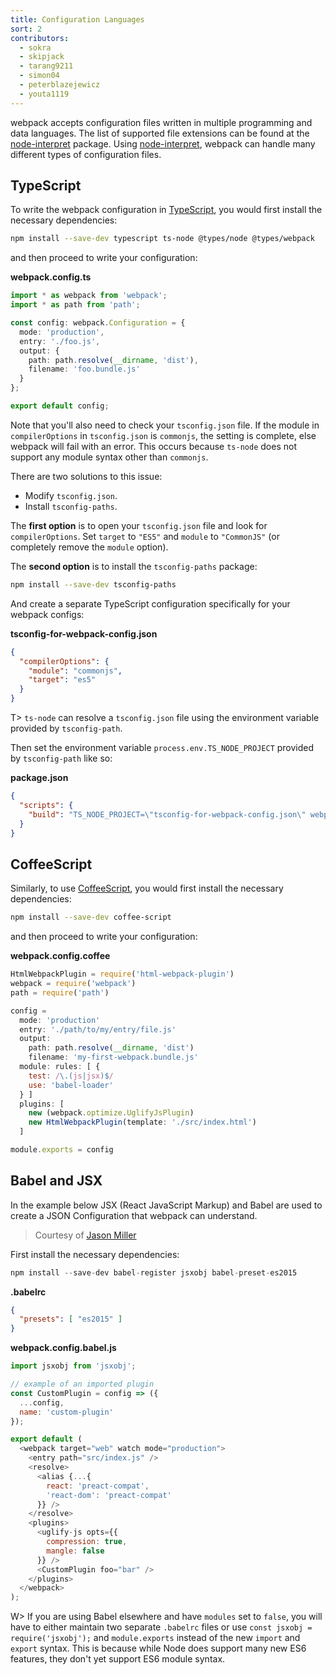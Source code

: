 ```yaml
---
title: Configuration Languages
sort: 2
contributors:
  - sokra
  - skipjack
  - tarang9211
  - simon04
  - peterblazejewicz
  - youta1119
---
```


webpack accepts configuration files written in multiple programming and data languages. The list of supported file extensions can be found at the [node-interpret](https://github.com/js-cli/js-interpret) package. Using [node-interpret](https://github.com/js-cli/js-interpret), webpack can handle many different types of configuration files.


## TypeScript

To write the webpack configuration in [TypeScript](http://www.typescriptlang.org/), you would first install the necessary dependencies:

``` bash
npm install --save-dev typescript ts-node @types/node @types/webpack
```

and then proceed to write your configuration:

__webpack.config.ts__

```typescript
import * as webpack from 'webpack';
import * as path from 'path';

const config: webpack.Configuration = {
  mode: 'production',
  entry: './foo.js',
  output: {
    path: path.resolve(__dirname, 'dist'),
    filename: 'foo.bundle.js'
  }
};

export default config;
```

Note that you'll also need to check your `tsconfig.json` file. If the module in `compilerOptions` in `tsconfig.json` is `commonjs`, the setting is complete, else webpack will fail with an error. This occurs because `ts-node` does not support any module syntax other than `commonjs`.

There are two solutions to this issue:

- Modify `tsconfig.json`.
- Install `tsconfig-paths`.

The __first option__ is to open your `tsconfig.json` file and look for `compilerOptions`. Set `target` to `"ES5"` and `module` to `"CommonJS"` (or completely remove the `module` option).

The __second option__ is to install the `tsconfig-paths` package:

``` bash
npm install --save-dev tsconfig-paths
```

And create a separate TypeScript configuration specifically for your webpack configs:

__tsconfig-for-webpack-config.json__

``` json
{
  "compilerOptions": {
    "module": "commonjs",
    "target": "es5"
  }
}
```

T> `ts-node` can resolve a `tsconfig.json` file using the environment variable provided by `tsconfig-path`.

Then set the environment variable `process.env.TS_NODE_PROJECT` provided by `tsconfig-path` like so:

__package.json__

```json
{
  "scripts": {
    "build": "TS_NODE_PROJECT=\"tsconfig-for-webpack-config.json\" webpack"
  }
}
```


## CoffeeScript

Similarly, to use [CoffeeScript](http://coffeescript.org/), you would first install the necessary dependencies:

``` bash
npm install --save-dev coffee-script
```

and then proceed to write your configuration:

__webpack.config.coffee__

```javascript
HtmlWebpackPlugin = require('html-webpack-plugin')
webpack = require('webpack')
path = require('path')

config =
  mode: 'production'
  entry: './path/to/my/entry/file.js'
  output:
    path: path.resolve(__dirname, 'dist')
    filename: 'my-first-webpack.bundle.js'
  module: rules: [ {
    test: /\.(js|jsx)$/
    use: 'babel-loader'
  } ]
  plugins: [
    new (webpack.optimize.UglifyJsPlugin)
    new HtmlWebpackPlugin(template: './src/index.html')
  ]

module.exports = config
```


## Babel and JSX

In the example below JSX (React JavaScript Markup) and Babel are used to create a JSON Configuration that webpack can understand.

> Courtesy of [Jason Miller](https://twitter.com/_developit/status/769583291666169862)

First install the necessary dependencies:

``` js
npm install --save-dev babel-register jsxobj babel-preset-es2015
```

__.babelrc__

``` json
{
  "presets": [ "es2015" ]
}
```

__webpack.config.babel.js__

``` js
import jsxobj from 'jsxobj';

// example of an imported plugin
const CustomPlugin = config => ({
  ...config,
  name: 'custom-plugin'
});

export default (
  <webpack target="web" watch mode="production">
    <entry path="src/index.js" />
    <resolve>
      <alias {...{
        react: 'preact-compat',
        'react-dom': 'preact-compat'
      }} />
    </resolve>
    <plugins>
      <uglify-js opts={{
        compression: true,
        mangle: false
      }} />
      <CustomPlugin foo="bar" />
    </plugins>
  </webpack>
);
```

W> If you are using Babel elsewhere and have `modules` set to `false`, you will have to either maintain two separate `.babelrc` files or use `const jsxobj = require('jsxobj');` and `module.exports` instead of the new `import` and `export` syntax. This is because while Node does support many new ES6 features, they don't yet support ES6 module syntax.
